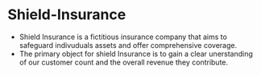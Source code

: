 # Shield-Insurance 
* Shield Insurance is a fictitious insurance company that aims to safeguard indivuduals assets and offer comprehensive coverage.
* The primary object for shield Insurance is to gain a clear unerstanding of our customer count and the overall revenue they contribute.
